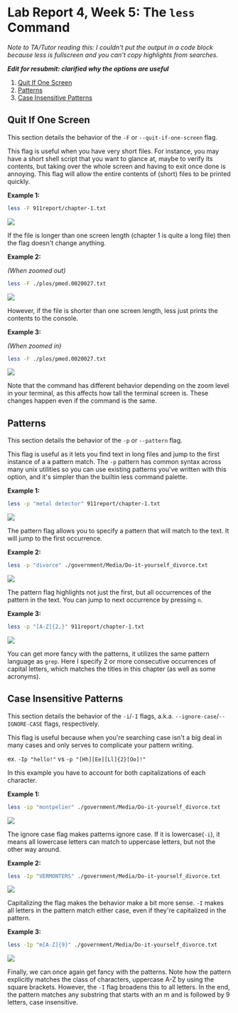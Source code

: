 # Lab Report 4, Week 5: The `less` Command

_Note to TA/Tutor reading this: I couldn't put the output in a code block because less is fullscreen and you can't copy highlights from searches._

**_Edit for resubmit: clarified why the options are useful_**

1. [Quit If One Screen](#quit-if-one-screen)
2. [Patterns](#patterns)
3. [Case Insensitive Patterns](#case-insensitive-patterns)

## Quit If One Screen

This section details the behavior of the `-F` or `--quit-if-one-screen` flag.

This flag is useful when you have very short files. For instance, you may have a short shell script that you want to glance at, maybe to verify its contents, but taking over the whole screen and having to exit once done is annoying. This flag will allow the entire contents of (short) files to be printed quickly.

**Example 1:**

```bash
less -F 911report/chapter-1.txt
```

![](Lab-4-Images/Quit1.GIF)

If the file is longer than one screen length (chapter 1 is quite a long file) then the flag doesn't change anything.

**Example 2:**

_(When zoomed out)_

```bash
less -F ./plos/pmed.0020027.txt
```

![](Lab-4-Images/Quit2.GIF)

However, if the file is shorter than one screen length, less just prints the contents to the console.

**Example 3:**

_(When zoomed in)_

```bash
less -F ./plos/pmed.0020027.txt
```

![](Lab-4-Images/Quit3.GIF)

Note that the command has different behavior depending on the zoom level in your terminal, as this affects how tall the terminal screen is. These changes happen even if the command is the same.

## Patterns

This section details the behavior of the `-p` or `--pattern` flag.

This flag is useful as it lets you find text in long files and jump to the first instance of a a pattern match. The `-p` pattern has common syntax across many unix utilities so you can use existing patterns you've written with this option, and it's simpler than the builtin less command palette.

**Example 1:**

```bash
less -p "metal detector" 911report/chapter-1.txt
```

![](Lab-4-Images/Search1.GIF)

The pattern flag allows you to specify a pattern that will match to the text. It will jump to the first occurrence.

**Example 2:**

```bash
less -p "divorce" ./government/Media/Do-it-yourself_divorce.txt
```

![](Lab-4-Images/Search2.GIF)

The pattern flag highlights not just the first, but all occurrences of the pattern in the text. You can jump to next occurrence by pressing `n`.

**Example 3:**

```bash
less -p "[A-Z]{2,}" 911report/chapter-1.txt
```

![](Lab-4-Images/Search3.GIF)

You can get more fancy with the patterns, it utilizes the same pattern language as `grep`. Here I specify 2 or more consecutive occurrences of capital letters, which matches the titles in this chapter (as well as some acronyms).

## Case Insensitive Patterns

This section details the behavior of the `-i`/`-I` flags, a.k.a. `--ignore-case`/`--IGNORE-CASE` flags, respectively.

This flag is useful because when you're searching case isn't a big deal in many cases and only serves to complicate your pattern writing.

ex. `-Ip "hello!"` vs `-p "[Hh][Ee][Ll]{2}[Oo]!"`

In this example you have to account for both capitalizations of each character.

**Example 1:**

```bash
less -ip "montpelier" ./government/Media/Do-it-yourself_divorce.txt
```

![](Lab-4-Images/Case1.GIF)

The ignore case flag makes patterns ignore case. If it is lowercase(`-i`), it means all lowercase letters can match to uppercase letters, but not the other way around.

**Example 2:**

```bash
less -Ip "VERMONTERS" ./government/Media/Do-it-yourself_divorce.txt
```

![](Lab-4-Images/Case2.GIF)

Capitalizing the flag makes the behavior make a bit more sense. `-I` makes all letters in the pattern match either case, even if they're capitalized in the pattern.

**Example 3:**

```bash
less -Ip "m[A-Z]{9}" ./government/Media/Do-it-yourself_divorce.txt
```

![](Lab-4-Images/Case3.GIF)

Finally, we can once again get fancy with the patterns. Note how the pattern explicitly matches the class of characters, uppercase A-Z by using the square brackets. However, the `-I` flag broadens this to all letters. In the end, the pattern matches any substring that starts with an m and is followed by 9 letters, case insensitive.
